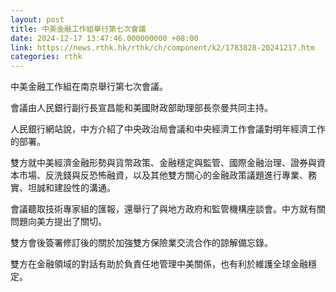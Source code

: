 ```yaml
---
layout: post
title: 中美金融工作組舉行第七次會議
date: 2024-12-17 13:47:46.000000000 +08:00
link: https://news.rthk.hk/rthk/ch/component/k2/1783828-20241217.htm
categories: rthk
---
```


中美金融工作組在南京舉行第七次會議。

會議由人民銀行副行長宣昌能和美國財政部助理部長奈曼共同主持。

人民銀行網站說，中方介紹了中央政治局會議和中央經濟工作會議對明年經濟工作的部署。

雙方就中美經濟金融形勢與貨幣政策、金融穩定與監管、國際金融治理、證券與資本市場、反洗錢與反恐怖融資，以及其他雙方關心的金融政策議題進行專業、務實、坦誠和建設性的溝通。

會議聽取技術專家組的匯報，還舉行了與地方政府和監管機構座談會。中方就有關問題向美方提出了關切。

雙方會後簽署修訂後的關於加強雙方保險業交流合作的諒解備忘錄。

雙方在金融領域的對話有助於負責任地管理中美關係，也有利於維護全球金融穩定。

